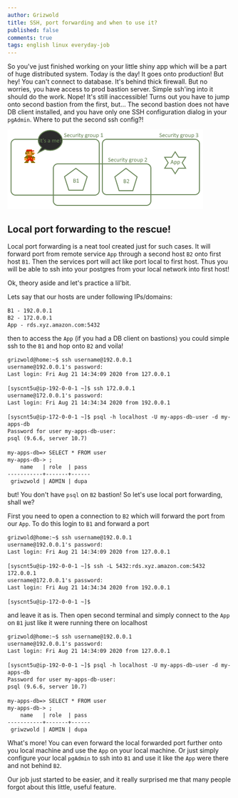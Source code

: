 ```yaml
---
author: Grizwold
title: SSH, port forwarding and when to use it?
published: false
comments: true
tags: english linux everyday-job
---
```


So you've just finished working on your little shiny app which will be a part of huge distributed system. 
Today is the day! It goes onto production! But hey! You can't connect to database. It's behind thick firewall.
But no worries, you have access to prod bastion server. Simple ssh'ing into it should do the work. Nope!
It's still inaccessible! Turns out you have to jump onto second bastion from the first, but... The second bastion does 
not have DB client installed, and you have only one SSH configuration dialog in your `pgAdmin`. Where to put the second ssh config?!

![](assets/2020-08-23-ssh-and-port-forwarding/bastions.png)

## Local port forwarding to the rescue!

Local port forwarding is a neat tool created just for such cases. It will forward port from remote service `App` through
a second host `B2` onto first host `B1`. Then the services port will act like port local to first host. Thus you will be 
able to ssh into your postgres from your local network into first host!

Ok, theory aside and let's practice a lil'bit.

Lets say that our hosts are under following IPs/domains:

```
B1 - 192.0.0.1
B2 - 172.0.0.1
App - rds.xyz.amazon.com:5432
```

then to access the `App` (if you had a DB client on bastions) you could simple ssh to the `B1` and hop onto `B2` and voila!

```
grizwold@home:~$ ssh username@192.0.0.1
username@192.0.0.1's password:
Last login: Fri Aug 21 14:34:09 2020 from 127.0.0.1

[syscnt5u@ip-192-0-0-1 ~]$ ssh 172.0.0.1
username@172.0.0.1's password:
Last login: Fri Aug 21 14:34:34 2020 from 192.0.0.1

[syscnt5u@ip-172-0-0-1 ~]$ psql -h localhost -U my-apps-db-user -d my-apps-db
Password for user my-apps-db-user:
psql (9.6.6, server 10.7)

my-apps-db=> SELECT * FROM user
my-apps-db-> ;
    name   | role  | pass
-----------+-------+------
 griwzwold | ADMIN | dupa 
```

but! You don't have `psql` on `B2` bastion! So let's use local port forwarding, shall we?

First you need to open a connection to `B2` which will forward the port from our `App`. To do this login to `B1` and forward a port

```
grizwold@home:~$ ssh username@192.0.0.1
username@192.0.0.1's password:
Last login: Fri Aug 21 14:34:09 2020 from 127.0.0.1

[syscnt5u@ip-192-0-0-1 ~]$ ssh -L 5432:rds.xyz.amazon.com:5432 172.0.0.1
username@172.0.0.1's password:
Last login: Fri Aug 21 14:34:34 2020 from 192.0.0.1

[syscnt5u@ip-172-0-0-1 ~]$ 
```

and leave it as is. Then open second terminal and simply connect to the `App` on `B1` just like it were running there on localhost

```
grizwold@home:~$ ssh username@192.0.0.1
username@192.0.0.1's password:
Last login: Fri Aug 21 14:34:09 2020 from 127.0.0.1

[syscnt5u@ip-192-0-0-1 ~]$ psql -h localhost -U my-apps-db-user -d my-apps-db
Password for user my-apps-db-user:
psql (9.6.6, server 10.7)

my-apps-db=> SELECT * FROM user
my-apps-db-> ;
    name   | role  | pass
-----------+-------+------
 griwzwold | ADMIN | dupa 
```

What's more! You can even forward the local forwarded port further onto you local machine and use the `App` on your local machine.
Or just simply configure your local `pgAdmin` to ssh into `B1` and use it like the `App` were there and not behind `B2`.

Our job just started to be easier, and it really surprised me that many people forgot about this little, useful feature.